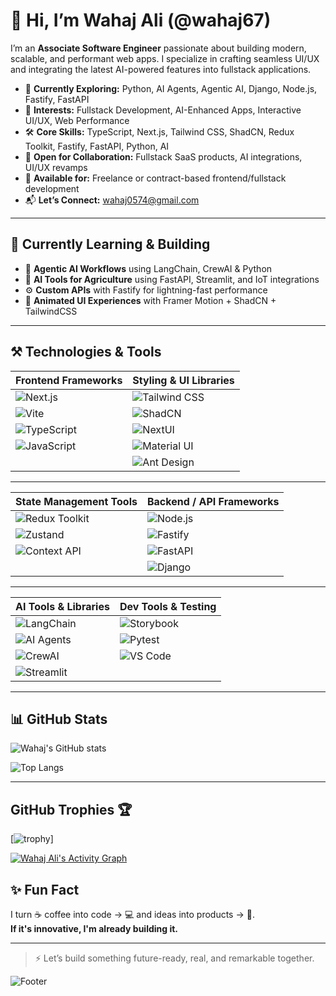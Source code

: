 # 👋 Hi, I’m Wahaj Ali (@wahaj67)

I’m an **Associate Software Engineer** passionate about building modern, scalable, and performant web apps. I specialize in crafting seamless UI/UX and integrating the latest AI-powered features into fullstack applications.

- 🌱 **Currently Exploring:** Python, AI Agents, Agentic AI, Django, Node.js, Fastify, FastAPI
- 🧠 **Interests:** Fullstack Development, AI-Enhanced Apps, Interactive UI/UX, Web Performance
- 🛠️ **Core Skills:** TypeScript, Next.js, Tailwind CSS, ShadCN, Redux Toolkit, Fastify, FastAPI, Python, AI
- 🤝 **Open for Collaboration:** Fullstack SaaS products, AI integrations, UI/UX revamps
- 💼 **Available for:** Freelance or contract-based frontend/fullstack development
- 📬 **Let’s Connect:** wahaj0574@gmail.com

---

## 🧠 Currently Learning & Building

- 🔁 **Agentic AI Workflows** using LangChain, CrewAI & Python
- 🌾 **AI Tools for Agriculture** using FastAPI, Streamlit, and IoT integrations
- ⚙️ **Custom APIs** with Fastify for lightning-fast performance
- 🎨 **Animated UI Experiences** with Framer Motion + ShadCN + TailwindCSS

---

## ⚒️ Technologies & Tools

| Frontend Frameworks                        | Styling & UI Libraries                                                                 |
| ----------------------------------------- | -------------------------------------------------------------------------------------- |
| ![Next.js](https://img.shields.io/badge/Next.js-000?logo=nextdotjs&logoColor=white)      | ![Tailwind CSS](https://img.shields.io/badge/Tailwind_CSS-38B2AC?logo=tailwind-css&logoColor=white) |
| ![Vite](https://img.shields.io/badge/Vite-646CFF?logo=vite&logoColor=white)              | ![ShadCN](https://img.shields.io/badge/ShadCN_UI-121212?logo=shadcnui&logoColor=white) |
| ![TypeScript](https://img.shields.io/badge/TypeScript-007ACC?logo=typescript&logoColor=white) | ![NextUI](https://img.shields.io/badge/NextUI-000000?logo=vercel&logoColor=white)       |
| ![JavaScript](https://img.shields.io/badge/JavaScript-F7DF1E?logo=javascript&logoColor=black) | ![Material UI](https://img.shields.io/badge/MUI-007FFF?logo=mui&logoColor=white)        |
|                                            | ![Ant Design](https://img.shields.io/badge/AntDesign-0170FE?logo=antdesign&logoColor=white) |

---

| State Management Tools                     | Backend / API Frameworks                                                             |
| ------------------------------------------ | ------------------------------------------------------------------------------------- |
| ![Redux Toolkit](https://img.shields.io/badge/Redux_Toolkit-764ABC?logo=redux&logoColor=white) | ![Node.js](https://img.shields.io/badge/Node.js-339933?logo=nodedotjs&logoColor=white) |
| ![Zustand](https://img.shields.io/badge/Zustand-000000?logo=zustand&logoColor=white)           | ![Fastify](https://img.shields.io/badge/Fastify-000000?logo=fastify&logoColor=white)   |
| ![Context API](https://img.shields.io/badge/Context_API-0078D7?logo=react&logoColor=white)     | ![FastAPI](https://img.shields.io/badge/FastAPI-009688?logo=fastapi&logoColor=white)   |
|                                                | ![Django](https://img.shields.io/badge/Django-092E20?logo=django&logoColor=white)     |

---

| AI Tools & Libraries                         | Dev Tools & Testing                                                                  |
| -------------------------------------------- | ------------------------------------------------------------------------------------- |
| ![LangChain](https://img.shields.io/badge/LangChain-000000?logo=langchain&logoColor=white)     | ![Storybook](https://img.shields.io/badge/Storybook-FF4785?logo=storybook&logoColor=white) |
| ![AI Agents](https://img.shields.io/badge/AI_Agents-8A2BE2?logo=openai&logoColor=white)         | ![Pytest](https://img.shields.io/badge/Pytest-3776AB?logo=python&logoColor=white)     |
| ![CrewAI](https://img.shields.io/badge/CrewAI-000?logo=github&logoColor=white)                  | ![VS Code](https://img.shields.io/badge/VSCode-007ACC?logo=visualstudiocode&logoColor=white) |
| ![Streamlit](https://img.shields.io/badge/Streamlit-FF4B4B?logo=streamlit&logoColor=white)      |                                                                                       |

---

## 📊 GitHub Stats

![Wahaj's GitHub stats](https://github-readme-stats.vercel.app/api?username=wahaj67&show_icons=true&theme=radical)

![Top Langs](https://github-readme-stats.vercel.app/api/top-langs/?username=wahaj67&layout=compact&theme=radical)

---


## GitHub Trophies 🏆

[![trophy](https://github-trophies.vercel.app/?username=wahaj67&theme=dark_lover&margin-w=4)]



[![Wahaj Ali's Activity Graph](https://github-readme-activity-graph.vercel.app/graph?username=wahaj67&radius=18&theme=github-dark&area=true&order=6&hide_title=false&custom_title=WahajAli's%20_Profile)](https://github.com/wahaj67)



## ✨ Fun Fact

I turn ☕ coffee into code → 💻 and ideas into products → 🚀.  
**If it's innovative, I'm already building it.**

---

> ⚡ Let’s build something future-ready, real, and remarkable together.

![Footer](https://capsule-render.vercel.app/api?type=waving&color=gradient&height=60&section=footer)
